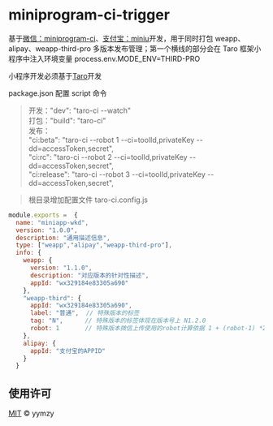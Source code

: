 # miniprogram-ci-trigger

基于[微信：miniprogram-ci](https://www.npmjs.com/package/miniprogram-ci)、[支付宝：miniu](https://opendocs.alipay.com/mini/miniu/command-intro)开发，用于同时打包 weapp、alipay、weapp-third-pro 多版本发布管理；第一个横线的部分会在 Taro 框架小程序中注入环境变量 process.env.MODE_ENV=THIRD-PRO

小程序开发必须基于[Taro](https://taro-docs.jd.com/)开发

package.json 配置 script 命令

> 开发："dev": "taro-ci --watch"
> <br/>打包："build": "taro-ci"
> <br/>发布：
> <br/>"ci:beta": "taro-ci --robot 1 --ci=toolId,privateKey --dd=accessToken,secret",
> <br/>"ci:rc": "taro-ci --robot 2 --ci=toolId,privateKey --dd=accessToken,secret",
> <br/>"ci:release": "taro-ci --robot 3 --ci=toolId,privateKey --dd=accessToken,secret",

> 根目录增加配置文件 taro-ci.config.js

```js
module.exports =  {
  name: "miniapp-wkd",
  version: "1.0.0",
  description: "通用描述信息",
  type: ["weapp","alipay","weapp-third-pro"],
  info: {
    weapp: {
      version: "1.1.0",
      description: "对应版本的针对性描述",
      appId: "wx329184e83305a690"
    },
    "weapp-third": {
      appId: "wx329184e83305a690",
      label: "普通",  // 特殊版本的标签
      tag: "N",      // 特殊版本的标签体现在版本号上 N1.2.0
      robot: 1       // 特殊版本微信上传使用的robot计算依据 1 + (robot-1) *2
    },
    alipay: {
      appId: "支付宝的APPID"
    }
  }
```

## 使用许可

[MIT](LICENSE) © yymzy
